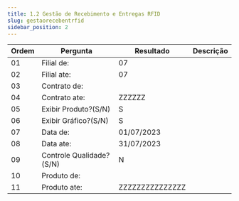 ```yaml
---
title: 1.2 Gestão de Recebimento e Entregas RFID
slug: gestaorecebentrfid
sidebar_position: 2
---
```


Ordem | Pergunta | Resultado | Descrição
----- | -------- | --------- | ---------
01    |Filial de: |07 |
02    |Filial ate: |07 |
03    |Contrato de: | |
04    |Contrato ate: |ZZZZZZ |
05    |Exibir Produto?(S/N) |S |
06    |Exibir Gráfico?(S/N) | S|
07    |Data de: |01/07/2023 |
08    |Data ate: |31/07/2023 |
09    |Controle Qualidade?(S/N) |N |
10    |Produto de: | |
11    |Produto ate: |ZZZZZZZZZZZZZZZ |
